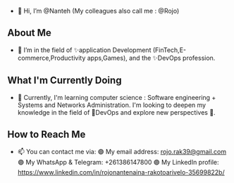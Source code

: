 - 👋 Hi, I’m @Nanteh (My colleagues also call me : @Rojo)

## About Me
- 👀 I’m in the field of ✨application Development (FinTech,E-commerce,Productivity apps,Games), and the ✨DevOps profession.

## What I'm Currently Doing
- 🌱 Currently, I'm learning computer science : Software engineering + Systems and Networks Administration. I'm looking to deepen my knowledge in the field of 💖DevOps and explore new perspectives 👐.

## How to Reach Me
- 📫 You can contact me via:
🟣 My email address: rojo.rak39@gmail.com
🟣 My WhatsApp & Telegram: +261386147800
🟣 My LinkedIn profile: https://www.linkedin.com/in/rojonantenaina-rakotoarivelo-35699822b/

